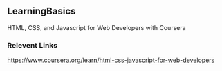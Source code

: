 ## LearningBasics
HTML, CSS, and Javascript for Web Developers with Coursera

### Relevent Links
https://www.coursera.org/learn/html-css-javascript-for-web-developers
